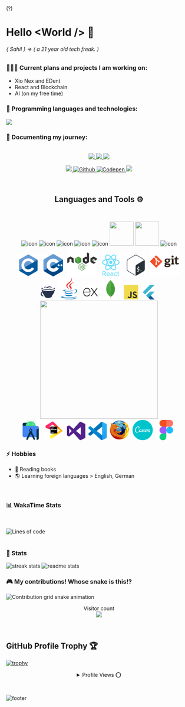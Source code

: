(?)

<h1> Hello  &lt;World /&gt; 🚀 </h1>

<h6>{ Sahil } => ( a 21 year old tech freak. )</h6>

### 🧑🏻‍💻 Current plans and projects I am working on:
- Xio Nex and EDent
- React and Blockchain
- AI (on my free time)

### 🔭 Programming languages and technologies:
  <img height=200 align="center" src="https://github-readme-stats.vercel.app/api/top-langs?username=Professor-codes&layout=compact&theme=midnight-purple&langs_count=8&card_width=320" />

### 🦾 Documenting my journey:
<br>
<div align="center"> 
  <a href="mailto:sahiillx02@gmail.com">
    <img src="https://img.shields.io/badge/Gmail-333333?style=for-the-badge&logo=gmail&logoColor=aqua" />
  </a>
  <a href="https://www.linkedin.com/in/sahil-sumesara-950933337/" target="_blank">
    <img src="https://img.shields.io/badge/LinkedIn-0077B5?style=for-the-badge&logo=linkedin&logoColor=FC6736&color=1F2544" target="_blank" />
  </a>
  <a href="https://professorcodes.netlify.app/" target="_blank">
     <img src="https://img.shields.io/badge/Portfolio-FF5722?style=for-the-badge&logo=todoist&logoColor=6D9886&color=393E46" target="_blank" />
  </a>
</div>

<p align ="center">
  <a href="https://wa.me/6355658206" role="whatsapp">
  	<img src="https://img.shields.io/badge/-WhatsApp-14a800?style=for-the-badge&logo=whatsapp&logoColor=E5D283&color=213555" />
  </a>
  <a href="https://github.com/Professor-codes/" target="_blank">
    	<img alt="Github" src="https://img.shields.io/badge/GitHub-%2312100E.svg?&style=for-the-badge&logo=Github&logoColor=purple&color=F5F5F5" />
  </a>
  <a href="https://codepen.io/Professor-codes/" target="_blank">
	<img alt="Codepen" src="https://img.shields.io/badge/codepen-%23000000.svg?&style=for-the-badge&logo=codepen&logoColor=F0ECE5&color=31304D" />
  </a>
  <a href="https://x.com/xprofessorcod" role="twitter">
  	<img src="https://img.shields.io/badge/-twitter-14a800?style=for-the-badge&logo=twitter&logoColor=31304D&color=B6BBC4" />
  </a>
</p>

<br><h2 align="center"> Languages and Tools ⚙️ </h2><br>   

<div align="center">
    <span align="center" width="96">
        <img src="https://techstack-generator.vercel.app/cpp-icon.svg" alt="icon" width="65" height="65" />
    </span>
    <span align="center" width="96">
        <img src="https://techstack-generator.vercel.app/ts-icon.svg" alt="icon" width="65" height="65" />
    </span>
    <span align="center" width="96">
        <img src="https://techstack-generator.vercel.app/java-icon.svg" alt="icon" width="65" height="65" />
    </span>
    <span align="center" width="96">
        <img src="https://techstack-generator.vercel.app/js-icon.svg" alt="icon" width="65" height="65" />
    </span>
    <span align="center" width="96">
        <img src="https://techstack-generator.vercel.app/mysql-icon.svg" alt="icon" width="65" height="65" />
    </span>
    <span align="center" width="96">
        <img src="https://techstack-generator.vercel.app/react-icon.svg" width="65" height="65" />
    </span>
    <span align="center" width="96">
        <img src="https://techstack-generator.vercel.app/aws-icon.svg" width="65" height="65" />
    </span>
    <span align="center" width="96">
        <img src="https://techstack-generator.vercel.app/sass-icon.svg" alt="icon" width="50" height="50" />
    </span>
</div>

<div align="center">
	<img src="https://github.com/devicons/devicon/blob/master/icons/c/c-original.svg" title="C" alt="C" width="60" height="60"/>&nbsp;
	<img src="https://github.com/devicons/devicon/blob/master/icons/cplusplus/cplusplus-original.svg" title="CPP" alt="CPP" width="60" height="60"/>&nbsp;
	<img src="https://github.com/devicons/devicon/blob/master/icons/nodejs/nodejs-original-wordmark.svg" title="NodeJS" alt="NodeJS" width="80" height="80"/>&nbsp;
	<img src="https://github.com/devicons/devicon/blob/master/icons/react/react-original-wordmark.svg" title="React" alt="React" width="60" height="60"/>&nbsp;
	<img src="https://github.com/devicons/devicon/blob/master/icons/bash/bash-original.svg" title="Bash" alt="Bash" width="60" height="60"/>&nbsp;
	<img src="https://github.com/devicons/devicon/blob/master/icons/git/git-original-wordmark.svg" title="Git" **alt="Git" width="80" height="80"/>&nbsp;
</div>
<div align="center">
	<img src="https://github.com/devicons/devicon/blob/master/icons/coffeescript/coffeescript-original.svg" title="Coffeescript" **alt="Coffeescript" width="40" height="40"/>&nbsp;
  	<img src="https://github.com/devicons/devicon/blob/master/icons/java/java-original.svg" title="Java" **alt="Java" width="60" height="60"/>&nbsp;
	<img src="https://github.com/devicons/devicon/blob/master/icons/express/express-original.svg" title="Express" **alt="Express" width="40" height="40"/>&nbsp;
	<img src="https://github.com/devicons/devicon/blob/master/icons/mongodb/mongodb-original.svg" title="MongoDB" **alt="MongoDB" width="55" height="55"/>&nbsp;
	<img src="https://github.com/devicons/devicon/blob/master/icons/javascript/javascript-original.svg" title="JavaScript" **alt="JavaScript" width="40" height="40"/>&nbsp;
	<img src="https://github.com/devicons/devicon/blob/master/icons/flutter/flutter-original.svg" title="Flutter" **alt="Flutter" width="40" height="40"/>&nbsp;
</div> 

<div align="center">
	<img src="https://github.com/Professor-codes/Professor-codes/assets/126326997/d87d7020-cfe7-4006-bddd-d9402a453ce2" width="320" height="320">
	<div>
  		<img src="https://github.com/devicons/devicon/blob/master/icons/androidstudio/androidstudio-original.svg" title="AndroidStudio" **alt="AndroidStudio" width="55" height="55"/>&nbsp;
  		<img src="https://github.com/devicons/devicon/blob/master/icons/jetbrains/jetbrains-original.svg" title="Jetbrains" **alt="Jetbrains" width="55" height="55"/>&nbsp;
  		<img src="https://github.com/devicons/devicon/blob/master/icons/visualstudio/visualstudio-plain.svg" title="VisualStudio" **alt="VisualStudio" width="50" height="50"/>&nbsp;
  		<img src="https://github.com/devicons/devicon/blob/master/icons/vscode/vscode-original.svg" title="VsCode" **alt="VsCode" width="50" height="50"/>&nbsp;
  		<img src="https://github.com/devicons/devicon/blob/master/icons/firefox/firefox-original.svg" title="Firefox" **alt="Firefox" width="55" height="55"/>&nbsp;
  		<img src="https://github.com/devicons/devicon/blob/master/icons/canva/canva-original.svg" title="Canva" **alt="Canva" width="55" height="55"/>&nbsp;
		<img src="https://github.com/devicons/devicon/blob/master/icons/figma/figma-original.svg" title="Figma" **alt="Figma" width="55" height="55"/>&nbsp;
	</div>
</div>

### ⚡ Hobbies
- 📒 Reading books
- 🌎 Learning foreign languages > English, German
<br>

### 📊 WakaTime Stats
<br>

![Lines of code](https://img.shields.io/badge/From%20Hello%20World%20I%27ve%20Written-2.8%20million%20lines%20of%20code-purple)
<br><br>

### 📑 Stats
<img width=420 src="https://github-readme-streak-stats-salesp07.vercel.app/?user=Professor-codes&count_private=true&theme=midnight-purple&border_radius=10" alt="streak stats"/>

<img width=420 src="https://github-readme-stats-salesp07.vercel.app/api?username=Professor-codes&count_private=true&show_icons=true&theme=midnight-purple&rank_icon=github&border_radius=10" alt="readme stats" />

 
### 🎮 My contributions! Whose snake is this!? 
![Contribution grid snake animation](https://user-images.githubusercontent.com/126326997/229101655-58976baa-273d-4928-a112-fff501bcfcc2.svg)


<p align="center"> 
  Visitor count<br>
  <img src="https://profile-counter.glitch.me/Professor-codes/count.svg" />
</p>
<br>

## GitHub Profile Trophy 🏆

[![trophy](https://github-profile-trophy.vercel.app/?username=Professor-codes&row=1&margin-w=40)](https://github.com/ryo-ma/github-profile-trophy)
<br>

<details align="center">
  <summary>Profile Views ⭕</summary>
  <br/>
  <img align="center" src="https://komarev.com/ghpvc/?username=Professor-codes&style=for-the-badge&color=blueviolet&label=PROFILE+VIEWS&style=for-the-badge&color=blueviolet">
</details>

#

![footer](https://user-images.githubusercontent.com/126326997/229107289-d726623a-cc0d-4145-a494-bdb44a6d3854.jpg) 








